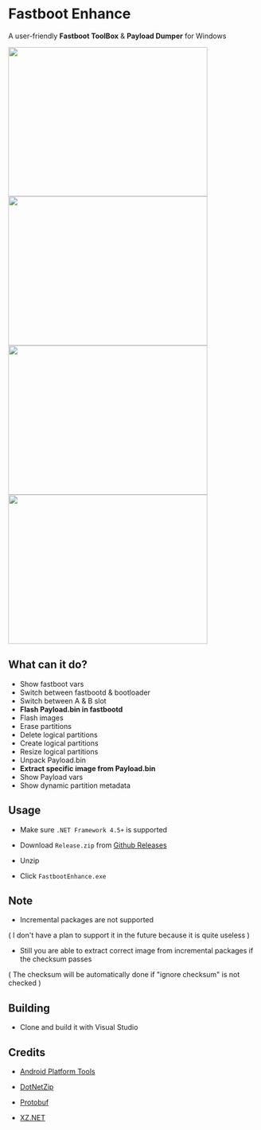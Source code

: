 # Fastboot Enhance
A user-friendly **Fastboot ToolBox** & **Payload Dumper** for Windows


<img src="https://raw.githubusercontent.com/xzr467706992/FastbootEnhance/master/screenshots/ss1.png" width="400" height="300" /> <img src="https://raw.githubusercontent.com/xzr467706992/FastbootEnhance/master/screenshots/ss2.png" width="400" height="300" />
<img src="https://raw.githubusercontent.com/xzr467706992/FastbootEnhance/master/screenshots/ss3.png" width="400" height="300" /> <img src="https://raw.githubusercontent.com/xzr467706992/FastbootEnhance/master/screenshots/ss4.png" width="400" height="300" />

## What can it do?

- Show fastboot vars
- Switch between fastbootd & bootloader
- Switch between A & B slot
- **Flash Payload.bin in fastbootd**
- Flash images
- Erase partitions
- Delete logical partitions
- Create logical partitions
- Resize logical partitions
- Unpack Payload.bin
- **Extract specific image from Payload.bin**
- Show Payload vars
- Show dynamic partition metadata

## Usage

- Make sure `.NET Framework 4.5+` is supported

- Download `Release.zip` from [Github Releases](https://github.com/xzr467706992/FastbootEnhance/releases)
- Unzip
- Click `FastbootEnhance.exe`

## Note

- Incremental packages are not supported

( I don't have a plan to support it in the future because it is quite useless )

- Still you are able to extract correct image from incremental packages if the checksum passes

( The checksum will be automatically done if "ignore checksum" is not checked )

## Building

- Clone and build it with Visual Studio

## Credits



- [Android Platform Tools](https://developer.android.com/studio/releases/platform-tools)

- [DotNetZip](https://github.com/haf/DotNetZip.Semverd)
- [Protobuf](https://github.com/protocolbuffers/protobuf)
- [XZ.NET](https://github.com/RomanBelkov/XZ.NET)

